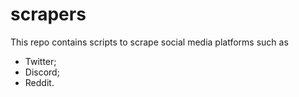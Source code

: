 # scrapers
This repo contains scripts to scrape social media platforms such as
- Twitter;
- Discord;
- Reddit.
